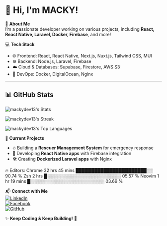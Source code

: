 # 👋 Hi, I'm MACKY!

🌟 **About Me**  
I’m a passionate developer working on various projects, including **React, React Native, Laravel, Docker, Firebase**, and more!

💻 **Tech Stack**
- 🌐 Frontend: React, React Native, Next.js, Nuxt.js, Tailwind CSS, MUI
- ⚙️ Backend: Node.js, Laravel, Firebase
- ☁️ Cloud & Databases: Supabase, Firestore, AWS S3
- 🐳 DevOps: Docker, DigitalOcean, Nginx

---

## 📊 GitHub Stats

![mackydev13's Stats](https://github-readme-stats.vercel.app/api?username=mackydev13&theme=dracula&show_icons=true&hide_border=false&count_private=true)

![mackydev13's Streak](https://github-readme-streak-stats.herokuapp.com/?user=mackydev13&theme=dracula&hide_border=false)

![mackydev13's Top Languages](https://github-readme-stats.vercel.app/api/top-langs/?username=mackydev13&theme=dracula&show_icons=true&hide_border=false&layout=compact)

🚀 **Current Projects**
- 🔥 Building a **Rescuer Management System** for emergency response
- 📱 Developing **React Native apps** with Firebase integration
- 🛠️ Creating **Dockerized Laravel apps** with Nginx

🔥 Editors: 
Chrome                   32 hrs 45 mins      ███████████████████████░░   90.74 % 
Zsh                      2 hrs               █░░░░░░░░░░░░░░░░░░░░░░░░   05.57 % 
Neovim                   1 hr 19 mins        █░░░░░░░░░░░░░░░░░░░░░░░░   03.69 % 

📬 **Connect with Me**  
[![LinkedIn](https://img.shields.io/badge/-LinkedIn-blue?style=flat&logo=Linkedin&logoColor=white)](https://www.linkedin.com/in/gonde-mac-arthur-30ba08184/)  
[![Facebook](https://img.shields.io/badge/-facebook-blue?style=flat&logo=facebook&logoColor=white)](https://www.facebook.com/arthur.gonde)  
[![GitHub](https://img.shields.io/badge/-GitHub-black?style=flat&logo=github&logoColor=white)](https://github.com/mackydev13)  

✨ **Keep Coding & Keep Building!** 🚀

